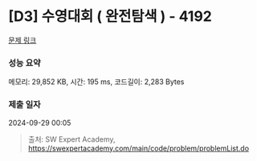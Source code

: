 # [D3] 수영대회 ( 완전탐색 ) - 4192 

[문제 링크](https://swexpertacademy.com/main/code/problem/problemDetail.do?contestProbId=AWKaCc-KABgDFAT2) 

### 성능 요약

메모리: 29,852 KB, 시간: 195 ms, 코드길이: 2,283 Bytes

### 제출 일자

2024-09-29 00:05



> 출처: SW Expert Academy, https://swexpertacademy.com/main/code/problem/problemList.do